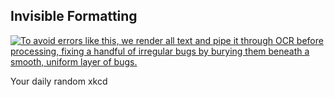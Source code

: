 ## Invisible Formatting
[![To avoid errors like this, we render all text and pipe it through OCR before processing, fixing a handful of irregular bugs by burying them beneath a smooth, uniform layer of bugs.](https://imgs.xkcd.com/comics/invisible_formatting.png)](https://xkcd.com/2109/ "To avoid errors like this, we render all text and pipe it through OCR before processing, fixing a handful of irregular bugs by burying them beneath a smooth, uniform layer of bugs.")

Your daily random xkcd
